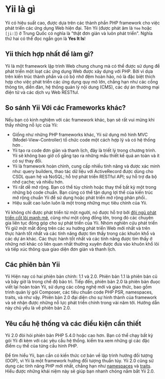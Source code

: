 Yii là gì
===========

Yii có hiệu suất cao, được dựa trên các thành phần PHP framework cho việc phát triển các ứng dụng Web hiện đại.
Tên Yii (được phát âm là `Yee` hoặc `[ji:]`) ở Trung Quốc có nghĩa là  "thật đơn giản và luôn phát triển". Nghĩa thứ hai có thể đọc ngắn gọn là **Yes It Is**!


Yii thích hợp nhất để làm gì?
---------------------

Yii là một framework lập trình Web chung chung mà có thể được sử dụng để phát triển một loạt các ứng dụng Web 
được xây dựng với PHP. Bởi vì dựa trên kiến trúc thành phần và có bộ nhớ đệm hoàn hảo, 
nó là đặc biệt thích hợp cho việc phát triển các ứng dụng quy mô lớn, chẳng hạn như các cổng thông tin,
diễn đàn, hệ thống quản lý nội dung (CMS), các dự án thương mại điện tử và các dịch vụ Web RESTful.


So sánh Yii Với các Frameworks khác?
-------------------------------------------

Nếu bạn có kinh nghiệm với các framework khác, bạn sẽ rất vui mừng khi thấy những nỗ lực của Yii:

- Giống như những PHP frameworks khác, Yii sử dụng mô hình MVC (Model-View-Controller) tổ chức code một cách hợp lý và có hệ thống hơn .
- Yii tạo ra code đơn giản và thanh lịch, đây là triết lý trong chương trình. Yii sẽ không bao giờ 
  cố gắng tạo ra những mấu thiết kế quá an toàn và ít có sự thay đổi.
- Yii là framework hoàn chình, cung cấp nhiều tính năng và được xác minh như: query builders, thao tác dữ liệu với
  ActiveRecord được dùng cho CSDL quan hệ và NoSQL; hỗ trợ phát triển RESTful API; sự hỗ trợ đa bộ nhớ cache; và nhiều hơn.
- Yii rất dễ mở rộng. Bạn có thể tùy chình hoặc thay thế bất kỳ một trong những bộ code chuẩn. Bạn cũng có thể
  tận dụng lợi thế của kiến trúc mở rộng chuẩn Yii để sử dụng hoặc phát triển mở rộng phân phối..
- Hiệu suất cao luôn luôn là một trong những mục tiêu chính của Yii.

Yii không chỉ được phát triển từ một người, nó được hỗ trợ bởi [đội ngũ phát triển cốt lõi mạnh mẽ][about_yii], cũng như một cộng đồng lớn, trong đó các chuyên gia liên tục
đóng góp cho sự phát triển của Yii. Nhóm nghiên cứu phát triển Yii giữ một mắt đóng trên các xu hướng phát triển Web mới nhất và trên thực hành tốt nhất và 
các tính năng được tìm thấy trong các khuôn khổ và các dự án khác. Các thực hành tốt nhất và các tính năng được tìm thấy ở những nơi khác có liên quan nhất thường xuyên 
được đưa vào khuôn khổ lõi và tiếp xúc thông qua giao diện đơn giản và thanh lịch.

[about_yii]: http://www.yiiframework.com/about/

Các phiên bản Yii
------------

Yii Hiện nay có hai phiên bản chính: 1.1 và 2.0. Phiên bản 1.1 là phiên bản cũ và bây giờ là trong chế độ bảo trì. Tiếp đến, phiên bản 2.0 là phiên bản đuọc viết lại hoàn toàn Yii, sử dụng các
công nghệ mới và giao thức, bao gồm trình quản lý gói Composer, các tiêu chuẩn code PHP PSR, namespaces, traits, và như vậy. Phiên bản 2.0 đại diện cho sự hình thành của framework 
và sẽ nhận được những nỗ lực phát triển chính trong vài năm tới. 
Hướng dẫn này chủ yếu là về phiên bản 2.0.


Yêu cầu hệ thống và các điều kiện cần thiết
------------------------------

Yii 2.0 đòi hỏi phiên bản PHP 5.4.0 hoặc cao hơn. Bạn có thể chạy bất kỳ gói Yii đi kèm với các yêu cầu hệ thống. 
kiểm tra xem những gì các đặc điểm cụ thể của từng cấu hình PHP.

Để tìm hiểu Yii, bạn cần có kiến thức cơ bản về lập trình hướng đối tượng (OOP), vì Yii là một framework hướng đối tượng
thuần túy. Yii 2.0 cũng sử dụng các tính năng PHP mới nhất, chẳng hạn như [namespaces](http://www.php.net/manual/en/language.namespaces.php) và [traits](http://www.php.net/manual/en/language.oop5.traits.php).
Hiểu được những khái niệm này sẽ giúp bạn nhanh chóng nắm bắt Yii 2.0.
